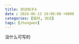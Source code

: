 ```yaml
---
title: 测试帖子4
date : 2024-06-13 10:00:00 +0800
categories: [临时, 测试]
tags: [zhongwen]
---
```


[>_<]:测试

没什么可写的